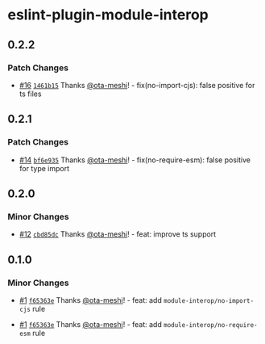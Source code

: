 # eslint-plugin-module-interop

## 0.2.2

### Patch Changes

- [#16](https://github.com/ota-meshi/eslint-plugin-module-interop/pull/16) [`1461b15`](https://github.com/ota-meshi/eslint-plugin-module-interop/commit/1461b15551d1c57f6ad58ce25f1ea39c759faabc) Thanks [@ota-meshi](https://github.com/ota-meshi)! - fix(no-import-cjs): false positive for ts files

## 0.2.1

### Patch Changes

- [#14](https://github.com/ota-meshi/eslint-plugin-module-interop/pull/14) [`bf6e935`](https://github.com/ota-meshi/eslint-plugin-module-interop/commit/bf6e9353428a34e1a150cda1baa5aac9c58bc65b) Thanks [@ota-meshi](https://github.com/ota-meshi)! - fix(no-require-esm): false positive for type import

## 0.2.0

### Minor Changes

- [#12](https://github.com/ota-meshi/eslint-plugin-module-interop/pull/12) [`cbd85dc`](https://github.com/ota-meshi/eslint-plugin-module-interop/commit/cbd85dc8a0dd035f0232379a87b860d9c2f28d47) Thanks [@ota-meshi](https://github.com/ota-meshi)! - feat: improve ts support

## 0.1.0

### Minor Changes

- [#1](https://github.com/ota-meshi/eslint-plugin-module-interop/pull/1) [`f65363e`](https://github.com/ota-meshi/eslint-plugin-module-interop/commit/f65363ee422bedacd02a12fd50c86ddd21dd3e3b) Thanks [@ota-meshi](https://github.com/ota-meshi)! - feat: add `module-interop/no-import-cjs` rule

- [#1](https://github.com/ota-meshi/eslint-plugin-module-interop/pull/1) [`f65363e`](https://github.com/ota-meshi/eslint-plugin-module-interop/commit/f65363ee422bedacd02a12fd50c86ddd21dd3e3b) Thanks [@ota-meshi](https://github.com/ota-meshi)! - feat: add `module-interop/no-require-esm` rule
